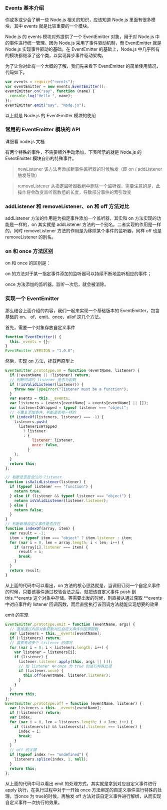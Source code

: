 ### Events 基本介绍

你或多或少会了解一些 Node.js 相关的知识，应该知道 Node.js 里面有很多模块，其中 events 就是比较重要的一个模块。

Node.js 的 events 模块对外提供了一个 EventEmitter 对象，用于对 Node.js 中的事件进行统一管理。因为 Node.js 采用了事件驱动机制，而 EventEmitter 就是 Node.js 实现事件驱动的基础。在 EventEmitter 的基础上，Node.js 中几乎所有的模块都继承了这个类，以实现异步事件驱动架构。

为了让你对此有一个大概的了解，我们先来看下 EventEmitter 的简单使用情况，代码如下。

```js
var events = require("events");
var eventEmitter = new events.EventEmitter();
eventEmitter.on("say", function (name) {
  console.log("Hello ", name);
});
eventEmitter.emit("say", "Node.js");
```

以上就是 Node.js 的 EventEmitter 模块的使用

### 常用的 EventEmitter 模块的 API

详细看 node.js 文档

有两个特殊的事件，不需要额外手动添加，下表所示的就是 Node.js 的 EventEmitter 模块自带的特殊事件。

> newListener 该方法再添加新事件监听器的时候触发（即 on / addListener 触发导致）

> removeListener 从指定监听器数组中删除一个监听器，需要注意的是，此操作将会改变监听器数组的长度，导致部分事件的索引改变

### addListener 和 removeListener、on 和 off 方法对比

addListener 方法的作用是为指定事件添加一个监听器，其实和 on 方法实现的功能是一样的，on 其实就是 addListener 方法的一个别名。二者实现的作用是一样的，同时 removeListener 方法的作用是为移除某个事件的监听器，同样 off 也是 removeListener 的别名。

### on 和 once 方法区别

on 和 once 的区别是：

on 的方法对于某一指定事件添加的监听器可以持续不断地监听相应的事件；

once 方法添加的监听器，监听一次后，就会被消除。

### 实现一个 EventEmitter

那么结合上面介绍的内容，我们一起来实现一个基础版本的 EventEmitter，包含基础的 on、 of、emit、once、allof 这几个方法。

首先，需要一个对象存放自定义事件

```js
function EventEmitter() {
  this._events = {};
}
EventEmitter.VERSION = "1.0.0";
```

然后，实现 on 方法，挂载再原型上

```js
EventEmitter.prototype.on = function (eventName, listener) {
  if (!eventName || !listener) return;
  // 判断回调的 listener 是否为函数
  if (!isValidListener(listener)) {
    throw new TypeError("listener must be a function");
  }
  var events = this.__events;
  var listeners = (events[eventName] = events[eventName] || []);
  var listenerIsWrapped = typeof listener === "object";
  // 不重复添加事件，判断是否有一样的
  if (indexOf(listeners, listener) === -1) {
    listeners.push(
      listenerIsWrapped
        ? listener
        : {
            listener: listener,
            once: false,
          }
    );
  }
  return this;
};

// 判断是否是合法的 listener
function isValidListener(listener) {
  if (typeof listener === "function") {
    return true;
  } else if (listener && typeof listener === "object") {
    return isValidListener(listener.listener);
  } else {
    return false;
  }
}
// 判断新增自定义事件是否存在
function indexOf(array, item) {
  var result = -1;
  item = typeof item === "object" ? item.listener : item;
  for (var i = 0, len = array.length; i < len; i++) {
    if (array[i].listener === item) {
      result = i;
      break;
    }
  }
  return result;
}
```

从上面的代码中可以看出，on 方法的核心思路就是，当调用订阅一个自定义事件的时候，只要该事件通过校验合法之后，就把该自定义事件 push 到 this.**events 这个对象中存储，等需要出发的时候，则直接从通过获取 **events 中对应事件的 listener 回调函数，而后直接执行该回调方法就能实现想要的效果

emit 的实现

```js
EventEmitter.prototype.emit = function (eventName, args) {
  // 直接通过内部对象获取对应自定义事件的回调函数
  var listeners = this.__events[eventName];
  if (!listeners) return;
  // 需要考虑多个 listener 的情况
  for (var i = 0; i < listeners.length; i++) {
    var listener = listeners[i];
    if (listener) {
      listener.listener.apply(this, args || []);
      // 给 listener 中 once 为 true 的进行特殊处理
      if (listener.once) {
        this.off(eventName, listener.listener);
      }
    }
  }
  return this;
};
EventEmitter.prototype.off = function (eventName, listener) {
  var listeners = this.__events[eventName];
  if (!listeners) return;
  var index;
  for (var i = 0, len = listeners.length; i < len; i++) {
    if (listeners[i] && listeners[i].listener === listener) {
      index = i;
      break;
    }
  }
  // off 的关键
  if (typeof index !== "undefined") {
    listeners.splice(index, 1, null);
  }
  return this;
};
```

从上面的代码中可以看出 emit 的处理方式，其实就是拿到对应自定义事件进行 apply 执行，在执行过程中对于一开始 once 方法绑定的自定义事件进行特殊的处理，当once 为 true的时候，再触发 off 方法对该自定义事件进行解绑，从而实现自定义事件一次执行的效果。
